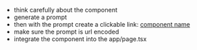 - think carefully about the component
- generate a prompt
- then with the prompt create a clickable link: [component name](https://v0.dev/chat?q={prompt})
- make sure the prompt is url encoded
- integrate the component into the app/page.tsx